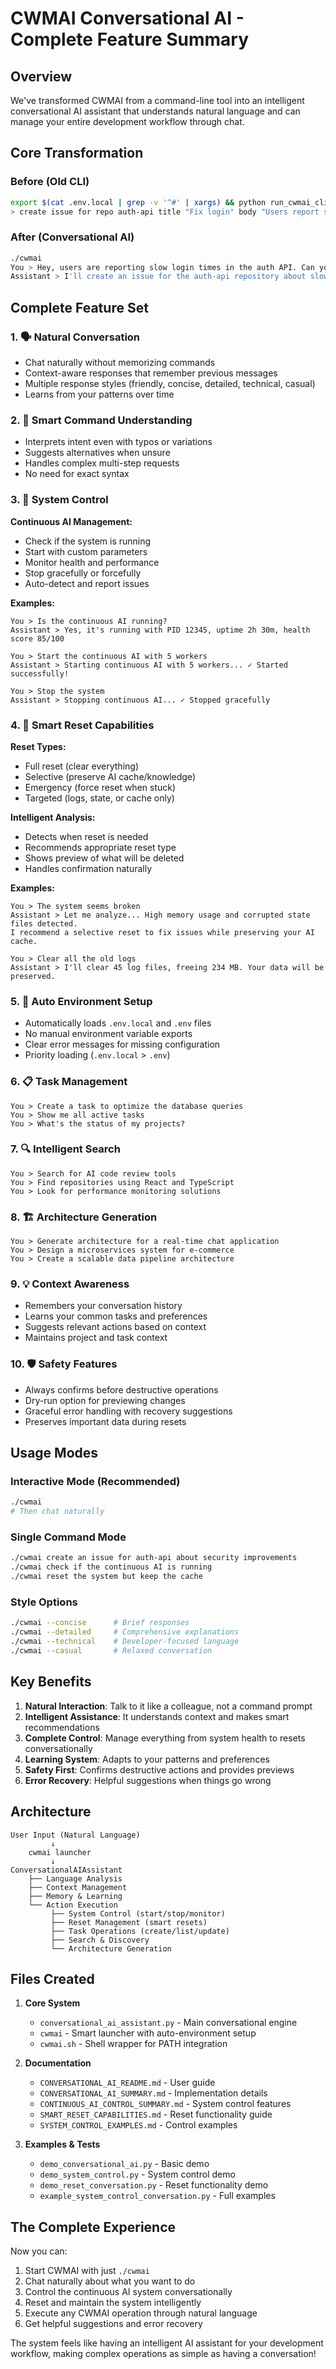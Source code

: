 # CWMAI Conversational AI - Complete Feature Summary

## Overview

We've transformed CWMAI from a command-line tool into an intelligent conversational AI assistant that understands natural language and can manage your entire development workflow through chat.

## Core Transformation

### Before (Old CLI)
```bash
export $(cat .env.local | grep -v '^#' | xargs) && python run_cwmai_cli.py
> create issue for repo auth-api title "Fix login" body "Users report slow login"
```

### After (Conversational AI)
```bash
./cwmai
You > Hey, users are reporting slow login times in the auth API. Can you create an issue?
Assistant > I'll create an issue for the auth-api repository about slow login times...
```

## Complete Feature Set

### 1. 🗣️ Natural Conversation
- Chat naturally without memorizing commands
- Context-aware responses that remember previous messages
- Multiple response styles (friendly, concise, detailed, technical, casual)
- Learns from your patterns over time

### 2. 🎯 Smart Command Understanding  
- Interprets intent even with typos or variations
- Suggests alternatives when unsure
- Handles complex multi-step requests
- No need for exact syntax

### 3. 🔧 System Control
**Continuous AI Management:**
- Check if the system is running
- Start with custom parameters
- Monitor health and performance
- Stop gracefully or forcefully
- Auto-detect and report issues

**Examples:**
```
You > Is the continuous AI running?
Assistant > Yes, it's running with PID 12345, uptime 2h 30m, health score 85/100

You > Start the continuous AI with 5 workers
Assistant > Starting continuous AI with 5 workers... ✓ Started successfully!

You > Stop the system
Assistant > Stopping continuous AI... ✓ Stopped gracefully
```

### 4. 🧹 Smart Reset Capabilities
**Reset Types:**
- Full reset (clear everything)
- Selective (preserve AI cache/knowledge)
- Emergency (force reset when stuck)
- Targeted (logs, state, or cache only)

**Intelligent Analysis:**
- Detects when reset is needed
- Recommends appropriate reset type
- Shows preview of what will be deleted
- Handles confirmation naturally

**Examples:**
```
You > The system seems broken
Assistant > Let me analyze... High memory usage and corrupted state files detected.
I recommend a selective reset to fix issues while preserving your AI cache.

You > Clear all the old logs
Assistant > I'll clear 45 log files, freeing 234 MB. Your data will be preserved.
```

### 5. 🚀 Auto Environment Setup
- Automatically loads `.env.local` and `.env` files
- No manual environment variable exports
- Clear error messages for missing configuration
- Priority loading (`.env.local` > `.env`)

### 6. 📋 Task Management
```
You > Create a task to optimize the database queries
You > Show me all active tasks  
You > What's the status of my projects?
```

### 7. 🔍 Intelligent Search
```
You > Search for AI code review tools
You > Find repositories using React and TypeScript
You > Look for performance monitoring solutions
```

### 8. 🏗️ Architecture Generation
```
You > Generate architecture for a real-time chat application
You > Design a microservices system for e-commerce
You > Create a scalable data pipeline architecture
```

### 9. 💡 Context Awareness
- Remembers your conversation history
- Learns your common tasks and preferences
- Suggests relevant actions based on context
- Maintains project and task context

### 10. 🛡️ Safety Features
- Always confirms before destructive operations
- Dry-run option for previewing changes
- Graceful error handling with recovery suggestions
- Preserves important data during resets

## Usage Modes

### Interactive Mode (Recommended)
```bash
./cwmai
# Then chat naturally
```

### Single Command Mode
```bash
./cwmai create an issue for auth-api about security improvements
./cwmai check if the continuous AI is running
./cwmai reset the system but keep the cache
```

### Style Options
```bash
./cwmai --concise      # Brief responses
./cwmai --detailed     # Comprehensive explanations
./cwmai --technical    # Developer-focused language
./cwmai --casual       # Relaxed conversation
```

## Key Benefits

1. **Natural Interaction**: Talk to it like a colleague, not a command prompt
2. **Intelligent Assistance**: It understands context and makes smart recommendations
3. **Complete Control**: Manage everything from system health to resets conversationally
4. **Learning System**: Adapts to your patterns and preferences
5. **Safety First**: Confirms destructive actions and provides previews
6. **Error Recovery**: Helpful suggestions when things go wrong

## Architecture

```
User Input (Natural Language)
         ↓
    cwmai launcher
         ↓
ConversationalAIAssistant
    ├── Language Analysis
    ├── Context Management
    ├── Memory & Learning
    └── Action Execution
         ├── System Control (start/stop/monitor)
         ├── Reset Management (smart resets)
         ├── Task Operations (create/list/update)
         ├── Search & Discovery
         └── Architecture Generation
```

## Files Created

1. **Core System**
   - `conversational_ai_assistant.py` - Main conversational engine
   - `cwmai` - Smart launcher with auto-environment setup
   - `cwmai.sh` - Shell wrapper for PATH integration

2. **Documentation**
   - `CONVERSATIONAL_AI_README.md` - User guide
   - `CONVERSATIONAL_AI_SUMMARY.md` - Implementation details
   - `CONTINUOUS_AI_CONTROL_SUMMARY.md` - System control features
   - `SMART_RESET_CAPABILITIES.md` - Reset functionality guide
   - `SYSTEM_CONTROL_EXAMPLES.md` - Control examples

3. **Examples & Tests**
   - `demo_conversational_ai.py` - Basic demo
   - `demo_system_control.py` - System control demo
   - `demo_reset_conversation.py` - Reset functionality demo
   - `example_system_control_conversation.py` - Full examples

## The Complete Experience

Now you can:
1. Start CWMAI with just `./cwmai`
2. Chat naturally about what you want to do
3. Control the continuous AI system conversationally
4. Reset and maintain the system intelligently
5. Execute any CWMAI operation through natural language
6. Get helpful suggestions and error recovery

The system feels like having an intelligent AI assistant for your development workflow, making complex operations as simple as having a conversation!
